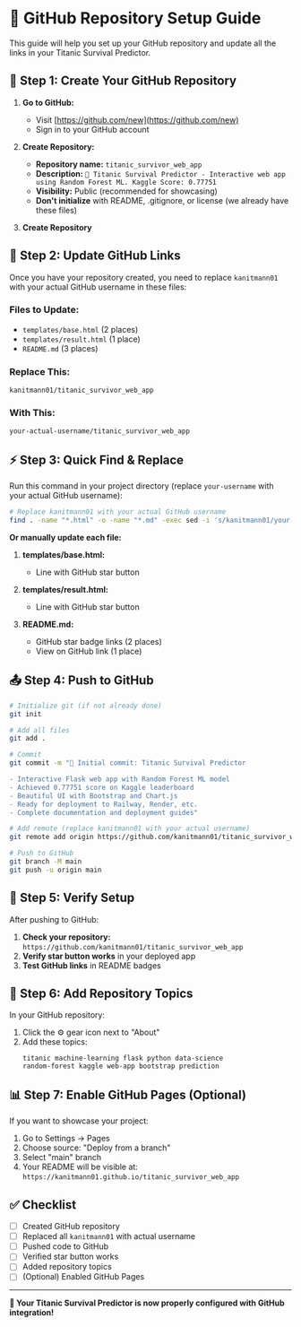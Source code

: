 # 🚀 GitHub Repository Setup Guide

This guide will help you set up your GitHub repository and update all the links in your Titanic Survival Predictor.

## 📝 Step 1: Create Your GitHub Repository

1. **Go to GitHub:**
   - Visit [https://github.com/new](https://github.com/new)
   - Sign in to your GitHub account

2. **Create Repository:**
   - **Repository name:** `titanic_survivor_web_app`
   - **Description:** `🚢 Titanic Survival Predictor - Interactive web app using Random Forest ML. Kaggle Score: 0.77751`
   - **Visibility:** Public (recommended for showcasing)
   - **Don't initialize** with README, .gitignore, or license (we already have these files)

3. **Create Repository**

## 🔗 Step 2: Update GitHub Links

Once you have your repository created, you need to replace `kanitmann01` with your actual GitHub username in these files:

### Files to Update:
- `templates/base.html` (2 places)
- `templates/result.html` (1 place)  
- `README.md` (3 places)

### Replace This:
```
kanitmann01/titanic_survivor_web_app
```

### With This:
```
your-actual-username/titanic_survivor_web_app
```

## ⚡ Step 3: Quick Find & Replace

Run this command in your project directory (replace `your-username` with your actual GitHub username):

```bash
# Replace kanitmann01 with your actual GitHub username
find . -name "*.html" -o -name "*.md" -exec sed -i 's/kanitmann01/your-username/g' {} +
```

**Or manually update each file:**

1. **templates/base.html:**
   - Line with GitHub star button
   
2. **templates/result.html:**
   - Line with GitHub star button
   
3. **README.md:**
   - GitHub star badge links (2 places)
   - View on GitHub link (1 place)

## 📤 Step 4: Push to GitHub

```bash
# Initialize git (if not already done)
git init

# Add all files
git add .

# Commit
git commit -m "🚢 Initial commit: Titanic Survival Predictor

- Interactive Flask web app with Random Forest ML model
- Achieved 0.77751 score on Kaggle leaderboard  
- Beautiful UI with Bootstrap and Chart.js
- Ready for deployment to Railway, Render, etc.
- Complete documentation and deployment guides"

# Add remote (replace kanitmann01 with your actual username)
git remote add origin https://github.com/kanitmann01/titanic_survivor_web_app.git

# Push to GitHub
git branch -M main
git push -u origin main
```

## 🎯 Step 5: Verify Setup

After pushing to GitHub:

1. **Check your repository:** `https://github.com/kanitmann01/titanic_survivor_web_app`
2. **Verify star button works** in your deployed app
3. **Test GitHub links** in README badges

## 🌟 Step 6: Add Repository Topics

In your GitHub repository:
1. Click the ⚙️ gear icon next to "About"
2. Add these topics:
   ```
   titanic machine-learning flask python data-science
   random-forest kaggle web-app bootstrap prediction
   ```

## 📊 Step 7: Enable GitHub Pages (Optional)

If you want to showcase your project:
1. Go to Settings → Pages
2. Choose source: "Deploy from a branch"
3. Select "main" branch
4. Your README will be visible at: `https://kanitmann01.github.io/titanic_survivor_web_app`

## ✅ Checklist

- [ ] Created GitHub repository
- [ ] Replaced all `kanitmann01` with actual username
- [ ] Pushed code to GitHub
- [ ] Verified star button works
- [ ] Added repository topics
- [ ] (Optional) Enabled GitHub Pages

---

**🎉 Your Titanic Survival Predictor is now properly configured with GitHub integration!**